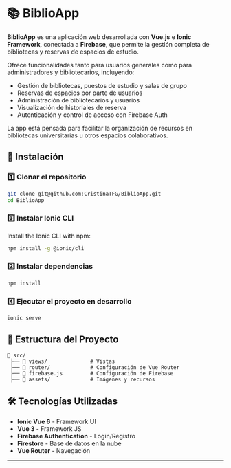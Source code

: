 # 📚 BiblioApp
**BiblioApp** es una aplicación web desarrollada con **Vue.js** e **Ionic Framework**, conectada a **Firebase**, que permite la gestión completa de bibliotecas y reservas de espacios de estudio.

Ofrece funcionalidades tanto para usuarios generales como para administradores y bibliotecarios, incluyendo:
- Gestión de bibliotecas, puestos de estudio y salas de grupo
- Reservas de espacios por parte de usuarios
- Administración de bibliotecarios y usuarios
- Visualización de historiales de reserva
- Autenticación y control de acceso con Firebase Auth

La app está pensada para facilitar la organización de recursos en bibliotecas universitarias u otros espacios colaborativos.

## 🚀 Instalación
### 1️⃣ Clonar el repositorio
```sh
git clone git@github.com:CristinaTFG/BiblioApp.git
cd BiblioApp
```

### 3️⃣ Instalar Ionic CLI
Install the Ionic CLI with npm:
```sh
npm install -g @ionic/cli
```

### 2️⃣ Instalar dependencias
```sh
npm install
```

### 4️⃣ Ejecutar el proyecto en desarrollo
```sh
ionic serve
```

## 📁 Estructura del Proyecto
```
📂 src/
 ├── 📂 views/              # Vistas  
 ├── 📂 router/             # Configuración de Vue Router
 ├── 📂 firebase.js         # Configuración de Firebase
 ├── 📂 assets/             # Imágenes y recursos
```

## 🛠️ Tecnologías Utilizadas
- **Ionic Vue 6** - Framework UI
- **Vue 3** - Framework JS
- **Firebase Authentication** - Login/Registro
- **Firestore** - Base de datos en la nube
- **Vue Router** - Navegación

---
